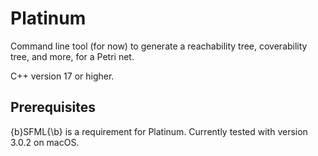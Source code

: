 # Platinum

Command line tool (for now) to generate a reachability tree, coverability tree, and more, for a Petri net.

C++ version 17 or higher.

## Prerequisites

{b}SFML{\b} is a requirement for Platinum. Currently tested with version 3.0.2 on macOS.
